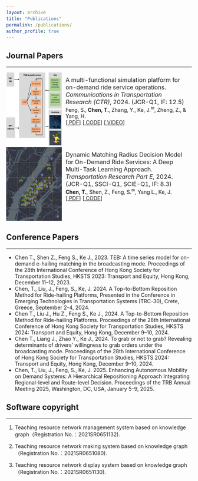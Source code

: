 ```yaml
---
layout: archive
title: "Publications"
permalink: /publications/
author_profile: true
---
```





## Journal Papers

<hr style="height:2px;border-width:0;color:gray;background-color:gray" />

<table style="width:100%;border:0px;border-spacing:0px;border-collapse:separate;margin-right:auto;margin-left:auto;"><tbody>


<tr onmouseout="font_stop()" onmouseover="font_start()" bgcolor="">
    <td style="padding: 0px; padding-bottom: 0px; width: 30%; vertical-align: middle;">
        <img src="/images/research/feng2023multi.png" width="300" height="200">
    </td>
    <td style="padding: 10px; padding-bottom: 0px; width: 70%; vertical-align: top;">
        <font size="3">  
            A multi-functional simulation platform for on-demand ride service operations.
            <em>Communications in Transportation Research (CTR)</em>, 2024. (JCR-Q1, IF: 12.5)
        </font>
        <br>
        Feng, S., <strong>Chen, T.</strong>, Zhang, Y., Ke, J.<sup>✉</sup>, Zheng, Z., & Yang, H.
        <br>
        [<a href="https://arxiv.org/pdf/2303.12336"><i class="fa fa-file-pdf-o" aria-hidden="true"></i> PDF</a>]
        [<a href="https://github.com/HKU-Smart-Mobility-Lab/Transportation_Simulator"><i class="fa fa-file-pdf-o" aria-hidden="true"></i> CODE</a>]
        [<a href="https://youtu.be/q25L7lr77ms"><i class="fa fa-file-pdf-o" aria-hidden="true"></i> VIDEO</a>]
        <br>
        <p></p>
    </td>
</tr>

<tr onmouseout="font_stop()" onmouseover="font_start()" bgcolor="">
  <td style="padding:0px;padding-bottom: 0px;width:30%;vertical-align:middle">
    <img src="/images/research/order-matching.jpg" width="300" height="200">
  </td>
  <td style="padding:10px;padding-bottom: 0px;width:70%;vertical-align:top">
    <font size=3>  
      Dynamic Matching Radius Decision Model for On-Demand Ride Services: A Deep Multi-Task Learning Approach.
      <em>Transportation Research Part E</em>, 2024. (JCR-Q1, SSCI-Q1, SCIE-Q1, IF: 8.3)
    </font>
    <br>
    <strong>Chen, T.</strong>, Shen, Z., Feng, S.<sup>✉</sup>, Yang L., Ke, J.
    <br>
    [<a href=""><i class="fa fa-file-pdf-o" aria-hidden="true"></i> PDF</a>]
    [<a href="https://github.com/HKU-Smart-Mobility-Lab/DL-MRD-Broadcasting"><i class="fa fa-file-pdf-o" aria-hidden="true"></i> CODE</a>]
    <br>
    <p></p>
  </td>
</tr>


</tbody>
</table>

## Conference Papers
<hr style="height:2px;border-width:0;color:gray;background-color:gray" />

- Chen T., Shen Z., Feng S., Ke J., 2023. TEB: A time series model for on-demand e-hailing matching in the broadcasting mode. Proceedings of the 28th International Conference of Hong Kong Society for Transportation Studies, HKSTS 2023: Transport and Equity, Hong Kong, December 11–12, 2023.
- Chen, T., Liu, J., Feng, S., Ke, J. 2024. A Top-to-Bottom Reposition Method for Ride-hailing Platforms, Presented in the Conference in Emerging Technologies in Transportation Systems (TRC-30), Crete, Greece, September 2-4, 2024.
- Chen T., Liu J., Hu Z., Feng S., Ke J., 2024. A Top-to-Bottom Reposition Method for Ride-hailing Platforms. Proceedings of the 28th International Conference of Hong Kong Society for Transportation Studies, HKSTS 2024: Transport and Equity, Hong Kong, December 9–10, 2024.
- Chen T., Liang J., Zhao Y., Ke J., 2024. To grab or not to grab? Revealing determinants of drivers’ willingness to grab orders under the broadcasting mode. Proceedings of the 28th International Conference of Hong Kong Society for Transportation Studies, HKSTS 2024: Transport and Equity, Hong Kong, December 9–10, 2024.
- Chen, T., Liu, J., Feng, S., Ke, J. 2025. Enhancing Autonomous Mobility on Demand Systems: A Hierarchical Repositioning Approach Integrating Regional-level and Route-level Decision. Proceedings of the TRB Annual Meeting 2025, Washington, DC, USA, January 5–9, 2025.

## Software copyright
<hr style="height:2px;border-width:0;color:gray;background-color:gray" />

1. Teaching resource network management system based on knowledge graph（Registration No.：2021SR0651132).

2. Teaching resource network making system based on knowledge graph（Registration No.：2021SR0651080).

3. Teaching resource network display system based on knowledge graph（Registration No.：2021SR0651130).
